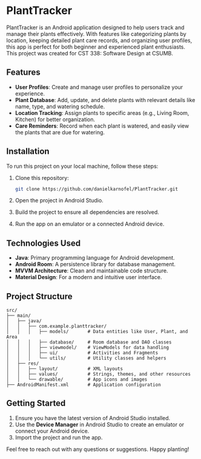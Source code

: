 # PlantTracker

PlantTracker is an Android application designed to help users track and manage their plants effectively. With features like categorizing plants by location, keeping detailed plant care records, and organizing user profiles, this app is perfect for both beginner and experienced plant enthusiasts. This project was created for CST 338: Software Design at CSUMB. 

## Features

- **User Profiles**: Create and manage user profiles to personalize your experience.
- **Plant Database**: Add, update, and delete plants with relevant details like name, type, and watering schedule.
- **Location Tracking**: Assign plants to specific areas (e.g., Living Room, Kitchen) for better organization.
- **Care Reminders**: Record when each plant is watered, and easily view the plants that are due for watering.

## Installation

To run this project on your local machine, follow these steps:

1. Clone this repository:
   ```bash
   git clone https://github.com/danielkarnofel/PlantTracker.git
   ```

2. Open the project in Android Studio.

3. Build the project to ensure all dependencies are resolved.

4. Run the app on an emulator or a connected Android device.

## Technologies Used

- **Java**: Primary programming language for Android development.
- **Android Room**: A persistence library for database management.
- **MVVM Architecture**: Clean and maintainable code structure.
- **Material Design**: For a modern and intuitive user interface.

## Project Structure

```plaintext
src/
├── main/
│   ├── java/
│   │   ├── com.example.planttracker/
│   │   │   ├── models/       # Data entities like User, Plant, and Area
│   │   │   ├── database/     # Room database and DAO classes
│   │   │   ├── viewmodel/    # ViewModels for data handling
│   │   │   ├── ui/           # Activities and Fragments
│   │   │   └── utils/        # Utility classes and helpers
│   ├── res/
│   │   ├── layout/           # XML layouts
│   │   ├── values/           # Strings, themes, and other resources
│   │   └── drawable/         # App icons and images
├── AndroidManifest.xml       # Application configuration
```

## Getting Started

1. Ensure you have the latest version of Android Studio installed.
2. Use the **Device Manager** in Android Studio to create an emulator or connect your Android device.
3. Import the project and run the app.

Feel free to reach out with any questions or suggestions. Happy planting!
